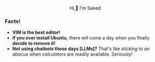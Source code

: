  <div align="center">
Hi,👋 I'm Saeed 
</div>

### Facts!

- **VIM is the best editor!**
- **If you ever install Ubuntu**, there will come a day when you finally **decide to remove it!**
- **Not using chatbots these days [LLMs]?** That's like _sticking to an abacus_ when _calculators_ are readily available. Seriously!







